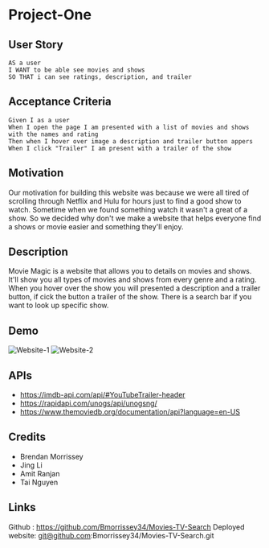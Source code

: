 # Project-One

## User Story

```
AS a user 
I WANT to be able see movies and shows
SO THAT i can see ratings, description, and trailer
```

## Acceptance Criteria

```
Given I as a user
When I open the page I am presented with a list of movies and shows with the names and rating
Then when I hover over image a description and trailer button appers
When I click "Trailer" I am present with a trailer of the show
```

## Motivation
Our motivation for building this website was because we were all tired of scrolling through Netflix and Hulu for hours just to find a good show to watch. Sometime when we found something watch it wasn't a great of a show. So we decided why don't we make a website that helps everyone find a shows or movie easier and something they'll enjoy.

## Description
Movie Magic is a website that allows you to details on movies and shows. It'll show you all types of movies and shows from every genre and a rating. When you hover over the show you will presented a description and a trailer button, if cick the button a trailer of the show. There is a search bar if you want to look up specific show. 

## Demo
![Website-1](https://user-images.githubusercontent.com/88950762/137052844-0583306a-0a68-40ba-a481-5df044612813.PNG)
![Website-2](https://user-images.githubusercontent.com/88950762/137052846-16a71be1-f59f-45dd-a29d-c94339e869c2.PNG)










## APIs
- https://imdb-api.com/api/#YouTubeTrailer-header
- https://rapidapi.com/unogs/api/unogsng/
- https://www.themoviedb.org/documentation/api?language=en-US



## Credits
- Brendan Morrissey
- Jing Li
- Amit Ranjan
- Tai Nguyen

## Links
Github : https://github.com/Bmorrissey34/Movies-TV-Search
Deployed website: git@github.com:Bmorrissey34/Movies-TV-Search.git
